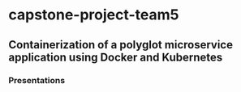 # capstone-project-team5
## Containerization of a polyglot microservice application using Docker and Kubernetes
### Presentations

